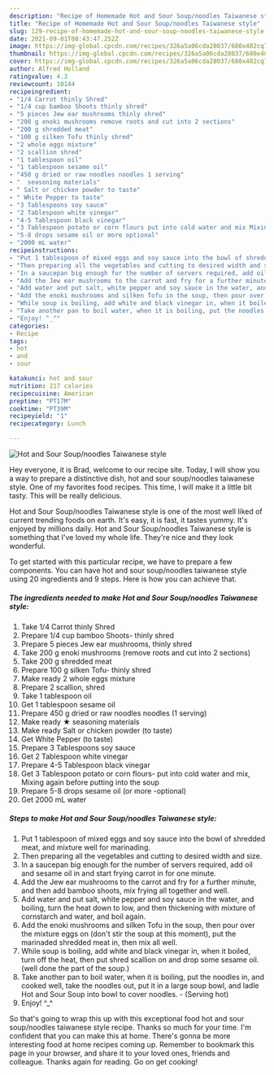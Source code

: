 ```yaml
---
description: "Recipe of Homemade Hot and Sour Soup/noodles Taiwanese style"
title: "Recipe of Homemade Hot and Sour Soup/noodles Taiwanese style"
slug: 129-recipe-of-homemade-hot-and-sour-soup-noodles-taiwanese-style
date: 2021-09-01T00:43:47.252Z
image: https://img-global.cpcdn.com/recipes/326a5a06cda28037/680x482cq70/hot-and-sour-soupnoodles-taiwanese-style-recipe-main-photo.jpg
thumbnail: https://img-global.cpcdn.com/recipes/326a5a06cda28037/680x482cq70/hot-and-sour-soupnoodles-taiwanese-style-recipe-main-photo.jpg
cover: https://img-global.cpcdn.com/recipes/326a5a06cda28037/680x482cq70/hot-and-sour-soupnoodles-taiwanese-style-recipe-main-photo.jpg
author: Alfred Holland
ratingvalue: 4.3
reviewcount: 10144
recipeingredient:
- "1/4 Carrot thinly Shred"
- "1/4 cup bamboo Shoots thinly shred"
- "5 pieces Jew ear mushrooms thinly shred"
- "200 g enoki mushrooms remove roots and cut into 2 sections"
- "200 g shredded meat"
- "100 g silken Tofu thinly shred"
- "2 whole eggs mixture"
- "2 scallion shred"
- "1 tablespoon oil"
- "1 tablespoon sesame oil"
- "450 g dried or raw noodles noodles 1 serving"
- "  seasoning materials"
- " Salt or chicken powder to taste"
- " White Pepper to taste"
- "3 Tablespoons soy sauce"
- "2 Tablespoon white vinegar"
- "4-5 Tablespoon black vinegar"
- "3 Tablespoon potato or corn flours put into cold water and mix Mixing again before putting into the soup"
- "5-8 drops sesame oil or more optional"
- "2000 mL water"
recipeinstructions:
- "Put 1 tablespoon of mixed eggs and soy sauce into the bowl of shredded meat, and mixture well for marinading."
- "Then preparing all the vegetables and cutting to desired width and size."
- "In a saucepan big enough for the number of servers required, add oil and sesame oil in and start frying carrot in for one minute."
- "Add the Jew ear mushrooms to the carrot and fry for a further minute, and then add bamboo shoots, mix frying all together and well."
- "Add water and put salt, white pepper and soy sauce in the water, and boiling, turn the heat down to low, and then thickening with mixture of cornstarch and water, and boil again."
- "Add the enoki mushrooms and silken Tofu in the soup, then pour over the mixture eggs on (don&#39;t stir the soup at this moment), put the marinaded shredded meat in, then mix all well."
- "While soup is boiling, add white and black vinegar in, when it boiled, turn off the heat, then put shred scallion on and drop some sesame oil. (well done the part of the soup.)"
- "Take another pan to boil water, when it is boiling, put the noodles in, and cooked well, take the noodles out, put it in a large soup bowl, and ladle Hot and Sour Soup into bowl to cover noodles.  (Serving hot)"
- "Enjoy! ^_^"
categories:
- Recipe
tags:
- hot
- and
- sour

katakunci: hot and sour 
nutrition: 217 calories
recipecuisine: American
preptime: "PT17M"
cooktime: "PT39M"
recipeyield: "1"
recipecategory: Lunch

---
```



![Hot and Sour Soup/noodles Taiwanese style](https://img-global.cpcdn.com/recipes/326a5a06cda28037/680x482cq70/hot-and-sour-soupnoodles-taiwanese-style-recipe-main-photo.jpg)

Hey everyone, it is Brad, welcome to our recipe site. Today, I will show you a way to prepare a distinctive dish, hot and sour soup/noodles taiwanese style. One of my favorites food recipes. This time, I will make it a little bit tasty. This will be really delicious.



Hot and Sour Soup/noodles Taiwanese style is one of the most well liked of current trending foods on earth. It's easy, it is fast, it tastes yummy. It's enjoyed by millions daily. Hot and Sour Soup/noodles Taiwanese style is something that I've loved my whole life. They're nice and they look wonderful.


To get started with this particular recipe, we have to prepare a few components. You can have hot and sour soup/noodles taiwanese style using 20 ingredients and 9 steps. Here is how you can achieve that.

<!--inarticleads1-->

##### The ingredients needed to make Hot and Sour Soup/noodles Taiwanese style:

1. Take 1/4 Carrot thinly Shred
1. Prepare 1/4 cup bamboo Shoots- thinly shred
1. Prepare 5 pieces Jew ear mushrooms, thinly shred
1. Take 200 g enoki mushrooms (remove roots and cut into 2 sections)
1. Take 200 g shredded meat
1. Prepare 100 g silken Tofu- thinly shred
1. Make ready 2 whole eggs mixture
1. Prepare 2 scallion, shred
1. Take 1 tablespoon oil
1. Get 1 tablespoon sesame oil
1. Prepare 450 g dried or raw noodles noodles (1 serving)
1. Make ready  ★ seasoning materials
1. Make ready  Salt or chicken powder (to taste)
1. Get  White Pepper (to taste)
1. Prepare 3 Tablespoons soy sauce
1. Get 2 Tablespoon white vinegar
1. Prepare 4-5 Tablespoon black vinegar
1. Get 3 Tablespoon potato or corn flours- put into cold water and mix, Mixing again before putting into the soup
1. Prepare 5-8 drops sesame oil (or more -optional)
1. Get 2000 mL water




<!--inarticleads2-->

##### Steps to make Hot and Sour Soup/noodles Taiwanese style:

1. Put 1 tablespoon of mixed eggs and soy sauce into the bowl of shredded meat, and mixture well for marinading.
1. Then preparing all the vegetables and cutting to desired width and size.
1. In a saucepan big enough for the number of servers required, add oil and sesame oil in and start frying carrot in for one minute.
1. Add the Jew ear mushrooms to the carrot and fry for a further minute, and then add bamboo shoots, mix frying all together and well.
1. Add water and put salt, white pepper and soy sauce in the water, and boiling, turn the heat down to low, and then thickening with mixture of cornstarch and water, and boil again.
1. Add the enoki mushrooms and silken Tofu in the soup, then pour over the mixture eggs on (don&#39;t stir the soup at this moment), put the marinaded shredded meat in, then mix all well.
1. While soup is boiling, add white and black vinegar in, when it boiled, turn off the heat, then put shred scallion on and drop some sesame oil. (well done the part of the soup.)
1. Take another pan to boil water, when it is boiling, put the noodles in, and cooked well, take the noodles out, put it in a large soup bowl, and ladle Hot and Sour Soup into bowl to cover noodles.  - (Serving hot)
1. Enjoy! ^_^




So that's going to wrap this up with this exceptional food hot and sour soup/noodles taiwanese style recipe. Thanks so much for your time. I'm confident that you can make this at home. There's gonna be more interesting food at home recipes coming up. Remember to bookmark this page in your browser, and share it to your loved ones, friends and colleague. Thanks again for reading. Go on get cooking!
